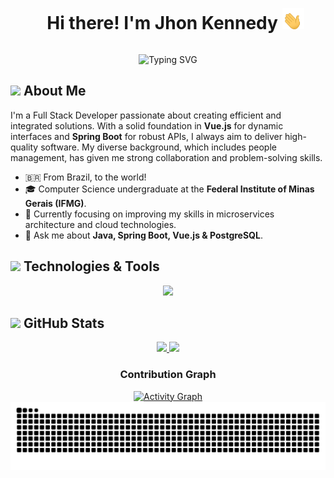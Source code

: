<div id="user-content-toc">
  <ul align="center">
    <summary><h1 style="display: inline-block">Hi there! I'm Jhon Kennedy&nbsp;</h1><img src="https://github.com/Dev-Cwsc/Dev-Cwsc/raw/main/img/waving-hand.gif" width="35"></summary>
  </ul>
</div>

<div align="center">
  <picture>
    <img src="https://readme-typing-svg.herokuapp.com?font=Fira+Code&size=23&duration=3000&pause=1000&color=3399FF&center=true&vCenter=true&width=500&lines=Full+Stack+Developer;Java+%26+JavaScript+Enthusiast;Computer+Science+Student" alt="Typing SVG"/>
  </picture>
</div>

## <picture><img src="main/img/programmer.gif" width="50px"></picture> About Me

I'm a Full Stack Developer passionate about creating efficient and integrated solutions. With a solid foundation in **Vue.js** for dynamic interfaces and **Spring Boot** for robust APIs, I always aim to deliver high-quality software. My diverse background, which includes people management, has given me strong collaboration and problem-solving skills.

- 🇧🇷 From Brazil, to the world!
- 🎓 Computer Science undergraduate at the **Federal Institute of Minas Gerais (IFMG)**.
- 🌱 Currently focusing on improving my skills in microservices architecture and cloud technologies.
- 💬 Ask me about **Java, Spring Boot, Vue.js & PostgreSQL**.

## <picture><img src="main/img/beemo.gif" width="70px"></picture> Technologies & Tools
<p align="center">
  <a href="https://skillicons.dev">
    <img src="https://skillicons.dev/icons?i=java,spring,vue,js,postgresql,mysql,py,c,git,docker,postman,linux,idea,vscode,html,css&perline=8" />
  </a>
</p>

## <picture><img src="img/github-stats.gif" width="50px"></picture> GitHub Stats
<p align="center">
  <a href="https://github.com/jhonkennedy06">
    <img height="180em" src="https://github-readme-stats.vercel.app/api?username=jhonkennedy06&show_icons=true&theme=react&include_all_commits=true&count_private=true"/>
    <img height="180em" src="https://github-readme-stats.vercel.app/api/top-langs/?username=jhonkennedy06&layout=compact&langs_count=7&theme=react"/>
  </a>
</p>

<div align="center">
  <h3>Contribution Graph</h3>
  <a href="https://github.com/jhonkennedy06">
    <img src="https://github-readme-activity-graph.vercel.app/graph?username=jhonkennedy06&theme=react" alt="Activity Graph"/>
  </a>
</div>

<div align="center">
  <picture>
    <img src="https://raw.githubusercontent.com/jhonkennedy06/jhonkennedy06/output/snake.svg" alt="snake"/>
  </picture>
</div>
